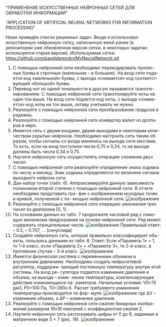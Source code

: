 "ПРИМЕНЕНИЕ ИСКУССТВЕННЫХ НЕЙРОННЫХ СЕТЕЙ ДЛЯ ОБРАБОТКИ ИНФОРМАЦИИ"

"APPLICATION OF ARTIFICIAL NEURAL NETWORKS FOR INFORMATION PROCESSING"

Ниже приведён список решенных задач.
Везде я использовал искуственную нейронную сетку, написанную мной ранее (в репозитории уже обновленная версия сетки, в некоторых задачах используется старая версия).
Используемая сетка: https://github.com/paveldarensky/MyNeuralNetwork.git

1.	С помощью нейронной сети необходимо перекодировать пропис- ные буквы в строчные (маленькие – в большие). На вход сети пода- ется код «маленькой» буквы, с выхода «снимается» код соответст- вующей «большой» буквы.
2.	Перевод нот из одной тональности в другую называется транспо- нированием. С помощью нейронной сети транспонируйте ноты на один тон выше. На вход сети подается код ноты, с выхода «снима- ется» код ноты на тон выше, октаву учитывать не нужно.
3.	Реализуйте с помощью нейронной сети преобразование градусов в радианы.
4.	Реализуйте с помощью нейронной сети конвертер валют из долла- ров в евро.
5.	Имеется сеть с двумя входами, двумя выходами и некоторым коли- чеством скрытых нейронов. Необходимо настроить сеть таким об- разом, чтобы сигналы со входа менялись на выходе сети местами. То есть, если на вход поступили числа 0,75 и 0,34, то на выходе должны быть числа 0,34 и 0,75.
6.	Научите нейронную сеть осуществлять операцию сложения двух чисел.
7.	С помощью нейронной сети реализуйте определение знака зодиака по числу и месяцу. Знак зодиака определяется по величине сигнала выходного нейрона сети.
8.	Дан набор точек (табл. 6).
Аппроксимируйте данную зависимость полиномом второй степени с помощью нейронной сети. В отчете необходимо представить гра- фик с изображением исходных точек и кривой, полученной с по- мощью нейронной сети.
![изображение](https://github.com/user-attachments/assets/1391a580-4648-4a5c-8dea-d3a51aa8d257)
9.	Реализуйте с помощью нейронной сети операцию умножения трех чисел из диапазона [0, 1].
10.	На основании данных из табл. 7 продолжите числовой ряд с помо- щью механизма предсказания на основе нейронной сети. Ряд может содержать отрицательные числа.
![изображение](https://github.com/user-attachments/assets/03ff15a5-d4b5-47c5-a98d-68c212f5780e)
Правильный ответ: – 0.5, – 0.707, … (синусоида)
11.	Создайте нейронную сеть, которая правильно классифицирует объ- екты, пользуясь данными из табл. 8.
Ответ: Если «Параметр 1» = 1, то 1-й класс, если «Параметр 2» =
«Параметр 3», то 2-й класс, в противном случае – 3-й класс.
![изображение](https://github.com/user-attachments/assets/45bc21ca-6e8d-443e-b02c-54be7a5951ad)
12.	Имеется физическая система с переменными объемом и внутренним давлением. Необходимо создать нейросетевой регулятор, поддержи- вающий постоянную температуру внутри этой системы. На вход ре- гулятора подается изменение давления и объема, на выходе – изме- нение температуры, компенсирующее действие изменяющихся па- раметров. Начальные условия: V0=15 дм3, P0=100 Па, Т0=280o К. Расчет требуемого изменения температуры производится по фор- муле:
![изображение](https://github.com/user-attachments/assets/36fe054e-dc96-4ed7-8933-a6d15b2f08bc)
где ΔV – изменение объема, а ΔP – изменение давления.
13.	Реализуйте с помощью нейронной сети сжатие бинарных изобра- жений размером 16х16 пикселей с коэффициентом сжатия 2.
14.	Научите нейронную сеть распознавать цифры от 0 до 9, заданные в матричном виде 5 × 7 (рис. 18).
![изображение](https://github.com/user-attachments/assets/43b66dc9-7d09-4028-9429-a7b7ee964b06)
